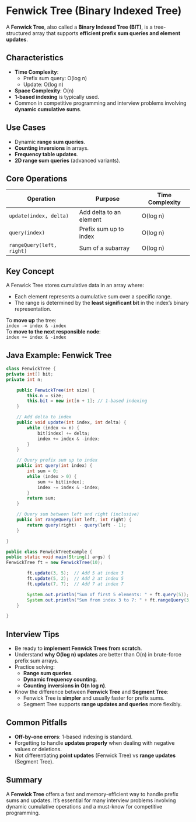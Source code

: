 # Fenwick Tree (Binary Indexed Tree)

A **Fenwick Tree**, also called a **Binary Indexed Tree (BIT)**, is a tree-structured array that supports **efficient prefix sum queries and element updates**.

## Characteristics

- **Time Complexity**:
  - Prefix sum query: O(log n)
  - Update: O(log n)
- **Space Complexity**: O(n)
- **1-based indexing** is typically used.
- Common in competitive programming and interview problems involving **dynamic cumulative sums**.

## Use Cases

- Dynamic **range sum queries**.
- **Counting inversions** in arrays.
- **Frequency table updates**.
- **2D range sum queries** (advanced variants).

## Core Operations

| Operation                 | Purpose                 | Time Complexity |
| ------------------------- | ----------------------- | --------------- |
| `update(index, delta)`    | Add delta to an element | O(log n)        |
| `query(index)`            | Prefix sum up to index  | O(log n)        |
| `rangeQuery(left, right)` | Sum of a subarray       | O(log n)        |

## Key Concept

A Fenwick Tree stores cumulative data in an array where:

- Each element represents a cumulative sum over a specific range.
- The range is determined by the **least significant bit** in the index’s binary representation.

To **move up** the tree:  
`index -= index & -index`  
To **move to the next responsible node**:  
`index += index & -index`

## Java Example: Fenwick Tree

```java showLineNumbers
class FenwickTree {
private int[] bit;
private int n;

    public FenwickTree(int size) {
        this.n = size;
        this.bit = new int[n + 1]; // 1-based indexing
    }

    // Add delta to index
    public void update(int index, int delta) {
        while (index <= n) {
            bit[index] += delta;
            index += index & -index;
        }
    }

    // Query prefix sum up to index
    public int query(int index) {
        int sum = 0;
        while (index > 0) {
            sum += bit[index];
            index -= index & -index;
        }
        return sum;
    }

    // Query sum between left and right (inclusive)
    public int rangeQuery(int left, int right) {
        return query(right) - query(left - 1);
    }

}

public class FenwickTreeExample {
public static void main(String[] args) {
FenwickTree ft = new FenwickTree(10);

        ft.update(3, 5);  // Add 5 at index 3
        ft.update(5, 2);  // Add 2 at index 5
        ft.update(7, 7);  // Add 7 at index 7

        System.out.println("Sum of first 5 elements: " + ft.query(5));     // 7
        System.out.println("Sum from index 3 to 7: " + ft.rangeQuery(3, 7)); // 14
    }

}
```

## Interview Tips

- Be ready to **implement Fenwick Trees from scratch**.
- Understand **why O(log n) updates** are better than O(n) in brute-force prefix sum arrays.
- Practice solving:
  - **Range sum queries**.
  - **Dynamic frequency counting**.
  - **Counting inversions in O(n log n)**.
- Know the difference between **Fenwick Tree** and **Segment Tree**:
  - Fenwick Tree is **simpler** and usually faster for prefix sums.
  - Segment Tree supports **range updates and queries** more flexibly.

## Common Pitfalls

- **Off-by-one errors**: 1-based indexing is standard.
- Forgetting to handle **updates properly** when dealing with negative values or deletions.
- Not differentiating **point updates** (Fenwick Tree) vs **range updates** (Segment Tree).

## Summary

A **Fenwick Tree** offers a fast and memory-efficient way to handle prefix sums and updates. It’s essential for many interview problems involving dynamic cumulative operations and a must-know for competitive programming.
